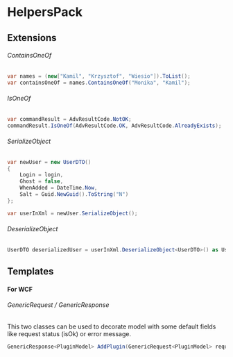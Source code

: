 # HelpersPack

## Extensions

###### ContainsOneOf
````C#
var names = (new["Kamil", "Krzysztof", "Wiesio"]).ToList();
var containsOneOf = names.ContainsOneOf("Monika", "Kamil");
````

###### IsOneOf
````C#
var commandResult = AdvResultCode.NotOK;
commandResult.IsOneOf(AdvResultCode.OK, AdvResultCode.AlreadyExists);
````

###### SerializeObject
````C#
var newUser = new UserDTO()
{
    Login = login,
    Ghost = false,
    WhenAdded = DateTime.Now,
    Salt = Guid.NewGuid().ToString("N")
};

var userInXml = newUser.SerializeObject();
````

###### DeserializeObject
````C#
UserDTO deserializedUser = userInXml.DeserializeObject<UserDTO>() as UserDTO;
````

## Templates

#### For WCF

###### GenericRequest / GenericResponse

This two classes can be used to decorate model with some default fields like request status (isOk) or error message.

````C#
GenericResponse<PluginModel> AddPlugin(GenericRequest<PluginModel> request);
````